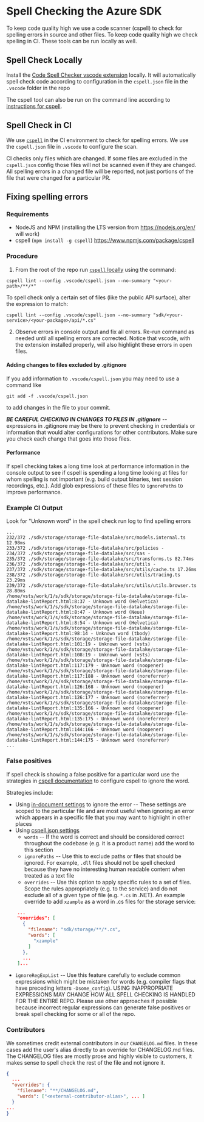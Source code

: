 
# Spell Checking the Azure SDK

To keep code quality high we use a code scanner (cspell) to check for spelling errors in source and other files. To keep code quality high we check spelling in CI. These tools can be run locally as well.

## Spell Check Locally

Install the [Code Spell Checker vscode extension](https://marketplace.visualstudio.com/items?itemName=streetsidesoftware.code-spell-checker) locally. It will automatically spell check code according to configuration in the `cspell.json` file in the `.vscode` folder in the repo

The cspell tool can also be run on the command line according to [instructions for cspell](https://github.com/streetsidesoftware/cspell/blob/master/packages/cspell/README.md).

## Spell Check in CI

We use [`cspell`](https://github.com/streetsidesoftware/cspell) in the CI environment to check for spelling errors. We use the `cspell.json` file in `.vscode` to configure the scan.

CI checks only files which are changed. If some files are excluded in the `cspell.json` config those files will not be scanned even if they are changed. All spelling errors in a changed file will be reported, not just portions of the file that were changed for a particular PR.

## Fixing spelling errors

### Requirements

* NodeJS and NPM (installing the LTS version from https://nodejs.org/en/ will work)
* cspell (`npm install -g cspell`) https://www.npmjs.com/package/cspell

### Procedure

1. From the root of the repo run [`cspell` locally](https://github.com/streetsidesoftware/cspell/blob/master/packages/cspell/README.md) using the command:

```pwsh
cspell lint --config .vscode/cspell.json --no-summary "<your-path>/**/*"
```

To spell check only a certain set of files (like the public API surface), alter the expression to match:

```pwsh
cspell lint --config .vscode/cspell.json --no-summary "sdk/<your-service>/<your-package>/api/*.cs"
```

2. Observe errors in console output and fix all errors. Re-run command as needed until all spelling errors are corrected. Notice that vscode, with the extension installed properly, will also highlight these errors in open files.

#### Adding changes to files excluded by .gitignore

If you add information to `.vscode/cspell.json` you may need to use a command like

```pwsh
git add -f .vscode/cspell.json
```

to add changes in the file to your commit.

***BE CAREFUL CHECKING IN CHANGES TO FILES IN .gitignore*** -- expressions in .gitignore may be there to prevent checking in credentials or information that would alter configurations for other contributors. Make sure you check each change that goes into those files.

#### Performance

If spell checking takes a long time look at performance information in the console output to see if cspell is spending a long time looking at files for whom spelling is not important (e.g. build output binaries, test session recordings, etc.). Add glob expressions of these files to `ignorePaths` to improve performance.

### Example CI Output

Look for "Unknown word" in the spell check run log to find spelling errors

```
...
232/372 ./sdk/storage/storage-file-datalake/src/models.internal.ts 12.98ms
233/372 ./sdk/storage/storage-file-datalake/src/policies -
234/372 ./sdk/storage/storage-file-datalake/src/sas -
235/372 ./sdk/storage/storage-file-datalake/src/transforms.ts 82.74ms
236/372 ./sdk/storage/storage-file-datalake/src/utils -
237/372 ./sdk/storage/storage-file-datalake/src/utils/cache.ts 17.26ms
238/372 ./sdk/storage/storage-file-datalake/src/utils/tracing.ts 23.29ms
239/372 ./sdk/storage/storage-file-datalake/src/utils/utils.browser.ts 28.80ms
/home/vsts/work/1/s/sdk/storage/storage-file-datalake/storage-file-datalake-lintReport.html:8:37 - Unknown word (Helvetica)
/home/vsts/work/1/s/sdk/storage/storage-file-datalake/storage-file-datalake-lintReport.html:8:47 - Unknown word (Neue)
/home/vsts/work/1/s/sdk/storage/storage-file-datalake/storage-file-datalake-lintReport.html:8:54 - Unknown word (Helvetica)
/home/vsts/work/1/s/sdk/storage/storage-file-datalake/storage-file-datalake-lintReport.html:98:14 - Unknown word (tbody)
/home/vsts/work/1/s/sdk/storage/storage-file-datalake/storage-file-datalake-lintReport.html:101:19 - Unknown word (vsts)
/home/vsts/work/1/s/sdk/storage/storage-file-datalake/storage-file-datalake-lintReport.html:108:19 - Unknown word (vsts)
/home/vsts/work/1/s/sdk/storage/storage-file-datalake/storage-file-datalake-lintReport.html:117:179 - Unknown word (noopener)
/home/vsts/work/1/s/sdk/storage/storage-file-datalake/storage-file-datalake-lintReport.html:117:188 - Unknown word (noreferrer)
/home/vsts/work/1/s/sdk/storage/storage-file-datalake/storage-file-datalake-lintReport.html:126:168 - Unknown word (noopener)
/home/vsts/work/1/s/sdk/storage/storage-file-datalake/storage-file-datalake-lintReport.html:126:177 - Unknown word (noreferrer)
/home/vsts/work/1/s/sdk/storage/storage-file-datalake/storage-file-datalake-lintReport.html:135:166 - Unknown word (noopener)
/home/vsts/work/1/s/sdk/storage/storage-file-datalake/storage-file-datalake-lintReport.html:135:175 - Unknown word (noreferrer)
/home/vsts/work/1/s/sdk/storage/storage-file-datalake/storage-file-datalake-lintReport.html:144:166 - Unknown word (noopener)
/home/vsts/work/1/s/sdk/storage/storage-file-datalake/storage-file-datalake-lintReport.html:144:175 - Unknown word (noreferrer)
...

```

### False positives

If spell check is showing a false positive for a particular word use the strategies in [cspell documentation](https://github.com/streetsidesoftware/cspell/blob/master/packages/cspell/README.md) to configure cspell to ignore the word.

Strategies include:

* Using [in-document settings](https://github.com/streetsidesoftware/cspell/tree/master/packages/cspell#in-document-settings) to ignore the error -- These settings are scoped to the particular file and are most useful when ignoring an error which appears in a specific file that you may want to highlight in other places
* Using [cspell.json settings](https://github.com/streetsidesoftware/cspell/blob/master/packages/cspell/README.md#cspelljson-sections)
  * `words` -- If the word is correct and should be considered correct throughout the codebase (e.g. it is a product name) add the word to this section
  * `ignorePaths` -- Use this to exclude paths or files that should be ignored. For example, `.dll` files should not be spell checked because they have no interesting human readable content when treated as a text file
  * `overrides` -- Use this option to apply specific rules to a set of files. Scope the rules appropriately (e.g. to the service) and do not exclude all of a given type of file (e.g. `*.cs` in .NET). An example override to add `xzample` as a word in .cs files for the storage service:

```json
    ...
    "overrides": [
      {
        "filename": "sdk/storage/**/*.cs",
        "words": [
          "xzample"
        ]
      },
      ...
    ]...
```

  * `ignoreRegExpList` -- Use this feature carefully to exclude common expressions which might be mistaken for words (e.g. compiler flags that have preceding letters `-Dsome_config`). USING INAPPROPRIATE EXPRESSIONS MAY CHANGE HOW ALL SPELL CHECKING IS HANDLED FOR THE ENTIRE REPO. Please use other approaches if possible because incorrect regular expressions can generate false positives or break spell checking for some or all of the repo.

### Contributors

We sometimes credit external contributors in our `CHANGELOG.md` files. In these cases add the user's alias directly to an override for CHANGELOG.md files. The CHANGELOG files are mostly prose and highly visible to customers, it makes sense to spell check the rest of the file and not ignore it.

```json
{
  ...
  "overrides": { 
    "filename": "**/CHANGELOG.md",
    "words": ["<external-contributor-alias>", ... ]
  } 
...
}
```
